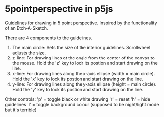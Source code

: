 # 5pointperspective in p5js
Guidelines for drawing in 5 point perspective. Inspired by the functionality of an Etch-A-Sketch.

There are 4 components to the guidelines.

1. The main circle: Sets the size of the interior guidelines. Scrollwheel adjusts the size.
2. z-line: For drawing lines at the angle from the center of the canvas to the mouse. Hold the 'z' key to lock its postion and start drawing on the line.
3. x-line: For drawing lines along the x-axis ellipse (width = main circle). Hold the 'x' key to lock its postion and start drawing on the line.
4. y-line: For drawing lines along the y-axis ellipse (height = main circle). Hold the 'y' key to lock its postion and start drawing on the line.

Other controls:
'p' = toggle black or white drawing
'r' = reset
'h' = hide guidelines
'l' = toggle background colour (supposed to be night/light mode but it's terrible)